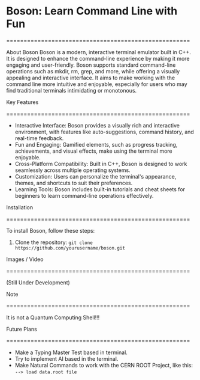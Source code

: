 # Boson: Learn Command Line with Fun

=====================================================

About Boson
Boson is a modern, interactive terminal emulator built in C++. It is designed to enhance the command-line experience by making it more engaging and user-friendly. Boson supports standard command-line operations such as mkdir, rm, grep, and more, while offering a visually appealing and interactive interface. It aims to make working with the command line more intuitive and enjoyable, especially for users who may find traditional terminals intimidating or monotonous.

Key Features

=====================================================

* Interactive Interface: Boson provides a visually rich and interactive environment, with features like auto-suggestions, command history, and real-time feedback.
* Fun and Engaging: Gamified elements, such as progress tracking, achievements, and visual effects, make using the terminal more enjoyable.
* Cross-Platform Compatibility: Built in C++, Boson is designed to work seamlessly across multiple operating systems.
* Customization: Users can personalize the terminal's appearance, themes, and shortcuts to suit their preferences.
* Learning Tools: Boson includes built-in tutorials and cheat sheets for beginners to learn command-line operations effectively.

Installation

=====================================================

To install Boson, follow these steps:

1. Clone the repository: `git clone https://github.com/yourusername/boson.git`

Images / Video

=====================================================

(Still Under Development)

Note

=====================================================

It is not a Quantum Computing Shell!!!

Future Plans

=====================================================

* Make a Typing Master Test based in terminal.
* Try to implement AI based in the terminal.
* Make Natural Commands to work with the CERN ROOT Project, like this: `--> load data.root file`
